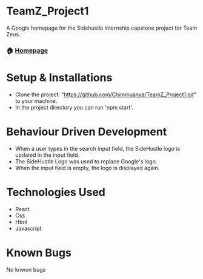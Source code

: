 # TeamZ_Project1

A Google homepage for the Sidehustle internship capstone project for Team Zeus.
### 🏠 [Homepage](https://cocky-shockley-8842ff.netlify.app/)

# Setup & Installations
* Clone the project: "https://github.com/Chimmuanya/TeamZ_Project1.git" to your machine.
* In the project directory you can run 'npm start'.

# Behaviour Driven Development
* When a user types in the search input field, the SideHustle logo is updated in
the input field.
* The SideHustle Logo was used to replace Google's logo.
* When the input field is empty, the logo is displayed again.

# Technologies Used
* React
* Css
* Html
* Javascript

# Known Bugs
No knwon bugs


